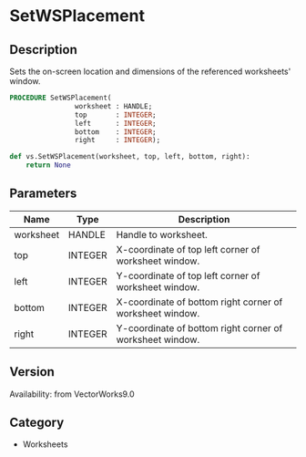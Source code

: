 # SetWSPlacement

## Description
Sets the on-screen location and dimensions of the referenced worksheets' window.

```pascal
PROCEDURE SetWSPlacement(
				worksheet : HANDLE;
				top       : INTEGER;
				left      : INTEGER;
				bottom    : INTEGER;
				right     : INTEGER);
```

```python
def vs.SetWSPlacement(worksheet, top, left, bottom, right):
    return None
```

## Parameters
|Name|Type|Description|
|---|---|---|
|worksheet|HANDLE|Handle to worksheet.|
|top|INTEGER|X-coordinate of top left corner of worksheet window.|
|left|INTEGER|Y-coordinate of top left corner of worksheet window.|
|bottom|INTEGER|X-coordinate of bottom right corner of worksheet window.|
|right|INTEGER|Y-coordinate of bottom right corner of worksheet window.|

## Version
Availability: from VectorWorks9.0

## Category
* Worksheets


